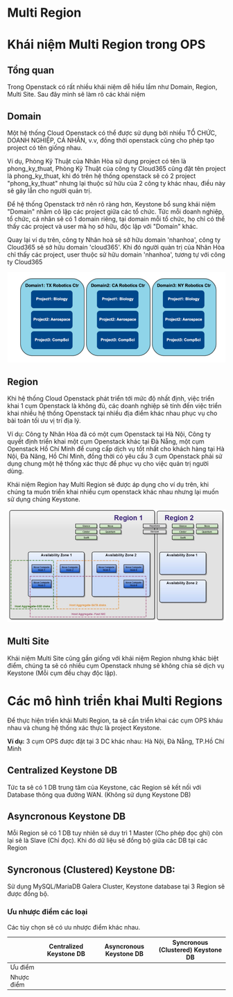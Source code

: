 # Multi Region

# Khái niệm Multi Region trong OPS
## Tổng quan
Trong Openstack có rất nhiều khái niệm dễ hiểu lầm như Domain, Region, Multi Site. Sau đây mình sẽ làm rõ các khái niệm

## Domain
Một hệ thống Cloud Openstack có thể được sử dụng bởi nhiều TỔ CHỨC, DOANH NGHIỆP, CÁ NHÂN, v.v, đồng thời openstack cũng cho phép tạo project có tên giống nhau.

Ví dụ, Phòng Kỹ Thuật của Nhân Hòa sử dụng project có tên là phong_ky_thuat, Phòng Kỹ Thuật của công ty Cloud365 cũng đặt tên project là phong_ky_thuat, khi đó trên hệ thống openstack sẽ có 2 project "phong_ky_thuat" nhưng lại thuộc sử hữu của 2 công ty khác nhau, điều này sẽ gây lẫn cho người quản trị.

Để hệ thống Openstack trở nên rõ ràng hơn, Keystone bổ sung khái niệm "Domain" nhằm cô lập các project giữa các tổ chức. Tức mỗi doanh nghiệp, tổ chức, cá nhân sẽ có 1 domain riêng, tại domain mỗi tổ chức, họ chỉ có thể thấy các project và user mà họ sở hữu, độc lập với "Domain" khác.

Quay lại ví dụ trên, công ty Nhân hoà sẽ sở hữu domain 'nhanhoa', công ty Cloud365 sẽ sở hữu domain 'cloud365'. Khi đó người quản trị của Nhân Hòa chỉ thấy các project, user thuộc sử hữu domain 'nhanhoa', tương tự với công ty Cloud365

<img src="..\images\Screenshot_40.png">

## Region
Khi hệ thống Cloud Openstack phát triển tới mức độ nhất định, việc triển khai 1 cụm Openstack là không đủ, các doanh nghiệp sẽ tính đến việc triển khai nhiều hệ thống Openstack tại nhiều địa điểm khác nhau phục vụ cho bài toán tối ưu vị trí địa lý.

Ví dụ: Công ty Nhân Hòa đã có một cụm Openstack tại Hà Nội, Công ty quyết định triển khai một cụm Openstack khác tại Đà Nẵng, một cụm Openstack Hồ Chí Minh để cung cấp dịch vụ tốt nhất cho khách hàng tại Hà Nội, Đà Năng, Hồ Chí Minh, đồng thời có yêu cầu 3 cụm Openstack phải sử dụng chung một hệ thống xác thực để phục vụ cho việc quản trị người dùng.

Khái niệm Region hay Multi Region sẽ được áp dụng cho ví dụ trên, khi chúng ta muốn triển khai nhiều cụm openstack khác nhau nhưng lại muốn sử dụng chúng Keystone.

<img src="..\images\Screenshot_142.png">

## Multi Site
Khái niệm Multi Site cũng gần giống với khái niệm Region nhưng khác biệt điểm, chúng ta sẽ có nhiều cụm Openstack nhưng sẽ không chia sẻ dịch vụ Keystone (Mỗi cụm đều chạy độc lập).

# Các mô hình triển khai Multi Regions
Để thực hiện triển khải Multi Region, ta sẽ cần triển khai các cụm OPS kháu nhau và chung hệ thống xác thực là project Keystone.

**Ví dụ:** 3 cụm OPS được đặt tại 3 DC khác nhau: Hà Nội, Đà Nẵng, TP.Hồ Chí Minh

## Centralized Keystone DB
Tức ta sẽ có 1 DB trung tâm của Keystone, các Region sẽ kết nối với Database thông qua đường WAN. (Không sử dụng Keystone DB)

## Asyncronous Keystone DB
Mỗi Region sẽ có 1 DB tuy nhiên sẽ duy trì 1 Master (Cho phép đọc ghi) còn lại sẽ là Slave (Chỉ đọc). Khi đó dữ liệu sẽ đồng bộ giữa các DB tại các Region

## Syncronous (Clustered) Keystone DB: 
Sử dụng MySQL/MariaDB Galera Cluster, Keystone database tại 3 Region sẽ được đồng bộ.

### Ưu nhược điểm các loại
Các tùy chọn sẽ có ưu nhược điểm khác nhau.

||Centralized Keystone DB|Asyncronous Keystone DB|Syncronous (Clustered) Keystone DB|
|-|-|-|-|
|Ưu điểm||||
|Nhược điểm||||
